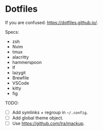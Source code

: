 # Dotfiles

If you are confused: https://dotfiles.github.io/.

Specs:

- zsh
- Nvim
- tmux
- alacritty
- hammerspoon
- lf
- lazygit
- Brewfile
- VSCode
- kitty
- fig

TODO:

- [ ] Add symlinks + regroup in `~/.config`.
- [ ] Add global theme object.
- [ ] Use https://github.com/lra/mackup.
